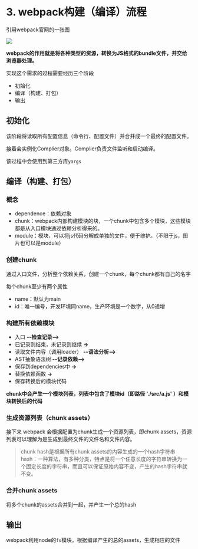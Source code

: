 # 3. webpack构建（编译）流程

引用webpack官网的一张图

<img src='https://pic1.zhimg.com/70/v2-f95dfe0b126b8de85c8e98beacdd335c_1440w.avis?source=172ae18b&biz_tag=Post'/>

**webpack的作用就是将各种类型的资源，转换为JS格式的bundle文件，并交给浏览器处理。**

实现这个需求的过程需要经历三个阶段

- 初始化
- 编译（构建、打包）
- 输出

## 初始化

该阶段将读取所有配置信息（命令行、配置文件）并合并成一个最终的配置文件。

接着会实例化Complier对象。Complier负责文件监听和启动编译。

该过程中会使用到第三方库```yargs```

## 编译（构建、打包）

### 概念

- dependence：依赖对象
- chunk：webpack内部构建模块的块，一个chunk中包含多个模块，这些模块都是从入口模块通过依赖分析得来的。
- module：模块，可以将js代码分解成单独的文件，便于维护。（不限于js，图片也可以是module）

### 创建chunk

通过入口文件，分析整个依赖关系，创建一个chunk，每个chunk都有自己的名字

每个chunk至少有两个属性

- name：默认为main
- id：唯一编号，开发环境同name，生产环境是一个数字，从0递增

### 构建所有依赖模块

- 入口 **--检查记录-->** 
- 已记录则结束，未记录则继续  **->** 
- 读取文件内容（调用loader） **--语法分析-->** 
- AST抽象语法树 **--记录依赖-->** 
- 保存到dependencies中 **->** 
- 替换依赖函数 **->**  
- 保存转换后的模块代码

**chunk中会产生一个模块列表，列表中包含了模块id（即路径 './src/a.js' ）和模块转换后的代码**

### 生成资源列表（chunk assets）

接下来 webpack 会根据配置为chunk生成一个资源列表，即chunk assets，资源列表可以理解为是生成到最终文件的文件名和文件内容。

> chunk hash是根据所有chunk assets的内容生成的一个hash字符串
> hash：一种算法，有多种分类，特点是将一个任意长度的字符串转换为一个固定长度的字符串，而且可以保证原始内容不变，产生的hash字符串就不变。

### 合并chunk assets

将多个chunk的assets合并到一起，并产生一个总的hash

## 输出

webpack利用node的``fs``模块，根据编译产生的总的assets，生成相应的文件